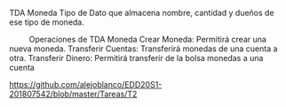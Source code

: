 TDA Moneda
Tipo de Dato que almacena nombre, cantidad y dueños de ese tipo de moneda.

         Operaciones de TDA Moneda
Crear Moneda: Permitirá crear una nueva moneda.
Transferir Cuentas: Transferirá monedas de una cuenta a otra.
Transferir Dinero: Permitirá transferir de la bolsa monedas a una cuenta

https://github.com/alejoblanco/EDD20S1-201807542/blob/master/Tareas/T2

